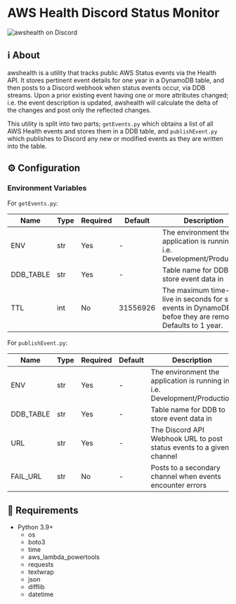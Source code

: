 # AWS Health Discord Status Monitor

![awshealth on Discord](https://i.imgur.com/tkrP2zh.png)

## ℹ️ About
awshealth is a utility that tracks public AWS Status events via the Health API. It stores pertinent event details for one year in a DynamoDB table, and then posts to a Discord webhook when status events occur, via DDB streams. Upon a prior existing event having one or more attributes changed; i.e. the event description is updated, awshealth will calculate the delta of the changes and post only the reflected changes.

This utility is split into two parts; `getEvents.py` which obtains a list of all AWS Health events and stores them in a DDB table, and `publishEvent.py` which publishes to Discord any new or modified events as they are written into the table.

## ⚙️ Configuration
### Environment Variables
For `getEvents.py`:

| Name      | Type | Required | Default  | Description                                                                                                   |
| --------- | ---- | -------- | -------- | ------------------------------------------------------------------------------------------------------------- |
| ENV       | str  | Yes      | -        | The environment the application is running in, i.e. Development/Production                                    |
| DDB_TABLE | str  | Yes      | -        | Table name for DDB to store event data in                                                                     |
| TTL       | int  | No       | 31556926 | The maximum time-to-live in seconds for status events in DynamoDB befoe they are removed. Defaults to 1 year. |

For `publishEvent.py`:

| Name      | Type | Required | Default | Description                                                                |
| --------- | ---- | -------- | ------- | -------------------------------------------------------------------------- |
| ENV       | str  | Yes      | -       | The environment the application is running in, i.e. Development/Production |
| DDB_TABLE | str  | Yes      | -       | Table name for DDB to store event data in                                  |
| URL       | str  | Yes      | -       | The Discord API Webhook URL to post status events to a given channel       |
| FAIL_URL  | str  | No       | -       | Posts to a secondary channel when events encounter errors                  |

## 📜 Requirements
* Python 3.9+
  * os
  * boto3
  * time
  * aws_lambda_powertools
  * requests
  * textwrap
  * json
  * difflib
  * datetime